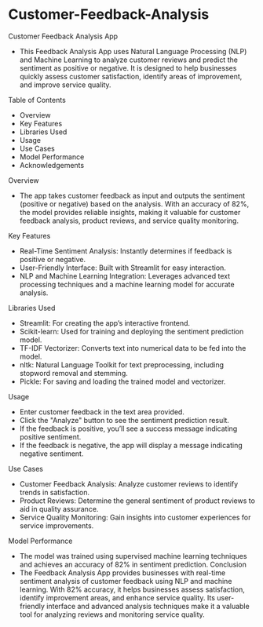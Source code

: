 # Customer-Feedback-Analysis 
Customer Feedback Analysis App
* This Feedback Analysis App uses Natural Language Processing (NLP) and Machine Learning to analyze customer reviews and predict the sentiment as positive or negative. It is designed to help businesses quickly assess customer satisfaction, identify areas of improvement, and improve service quality.

Table of Contents
* Overview
* Key Features
* Libraries Used
* Usage
* Use Cases
* Model Performance
* Acknowledgements

Overview
* The app takes customer feedback as input and outputs the sentiment (positive or negative) based on the analysis. With an accuracy of 82%, the model provides reliable insights, making it valuable for customer feedback analysis, product reviews, and service quality monitoring.

Key Features
* Real-Time Sentiment Analysis: Instantly determines if feedback is positive or negative.
* User-Friendly Interface: Built with Streamlit for easy interaction.
* NLP and Machine Learning Integration: Leverages advanced text processing techniques and a machine learning model for accurate analysis.

Libraries Used
* Streamlit: For creating the app’s interactive frontend.
* Scikit-learn: Used for training and deploying the sentiment prediction model.
* TF-IDF Vectorizer: Converts text into numerical data to be fed into the model.
* nltk: Natural Language Toolkit for text preprocessing, including stopword removal and stemming.
* Pickle: For saving and loading the trained model and vectorizer.

Usage
* Enter customer feedback in the text area provided.
* Click the "Analyze" button to see the sentiment prediction result.
* If the feedback is positive, you’ll see a success message indicating positive sentiment.
* If the feedback is negative, the app will display a message indicating negative sentiment.

Use Cases
* Customer Feedback Analysis: Analyze customer reviews to identify trends in satisfaction.
* Product Reviews: Determine the general sentiment of product reviews to aid in quality assurance.
* Service Quality Monitoring: Gain insights into customer experiences for service improvements.

Model Performance
* The model was trained using supervised machine learning techniques and achieves an accuracy of 82% in sentiment prediction.
Conclusion
* The Feedback Analysis App provides businesses with real-time sentiment analysis of customer feedback using NLP and machine learning. With 82% accuracy, it helps businesses assess satisfaction, identify improvement areas, and enhance service quality. Its user-friendly interface and advanced analysis techniques make it a valuable tool for analyzing reviews and monitoring service quality.
